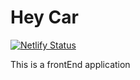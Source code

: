# Hey Car

[![Netlify Status](https://api.netlify.com/api/v1/badges/e845fe08-830f-416b-ad0e-ed4197527e57/deploy-status)](https://app.netlify.com/sites/compassionate-aryabhata-8aa58d/deploys)

This is a frontEnd application
